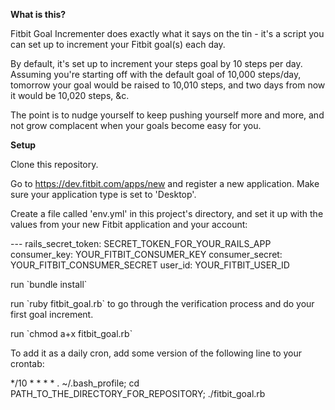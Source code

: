 **What is this?**

Fitbit Goal Incrementer does exactly what it says on the tin - it's a script you can set up to increment your Fitbit goal(s) each day.

By default, it's set up to increment your steps goal by 10 steps per day. Assuming you're starting off with the default goal of 10,000 steps/day, tomorrow your goal would be raised to 10,010 steps, and two days from now it would be 10,020 steps, &c.

The point is to nudge yourself to keep pushing yourself more and more, and not grow complacent when your goals become easy for you.

**Setup**

Clone this repository.

Go to https://dev.fitbit.com/apps/new and register a new application. Make sure your application type is set to 'Desktop'.

Create a file called 'env.yml' in this project's directory, and set it up with the values from your new Fitbit application and your account:

\---
rails_secret_token: SECRET_TOKEN_FOR_YOUR_RAILS_APP
consumer_key: YOUR_FITBIT_CONSUMER_KEY
consumer_secret: YOUR_FITBIT_CONSUMER_SECRET
user_id: YOUR_FITBIT_USER_ID

run \`bundle install`

run \`ruby fitbit_goal.rb` to go through the verification process and do your first goal increment.

run \`chmod a+x fitbit_goal.rb`

To add it as a daily cron, add some version of the following line to your crontab:

*/10 * * * * . ~/.bash_profile; cd PATH_TO_THE_DIRECTORY_FOR_REPOSITORY; ./fitbit_goal.rb